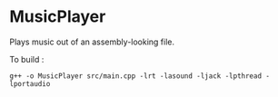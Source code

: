 # MusicPlayer

Plays music out of an assembly-looking file.



To build :
```
g++ -o MusicPlayer src/main.cpp -lrt -lasound -ljack -lpthread -lportaudio
```
